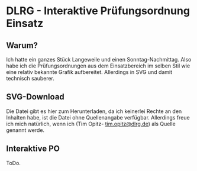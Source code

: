 # DLRG - Interaktive Prüfungsordnung Einsatz
## Warum?
Ich hatte ein ganzes Stück Langeweile und einen Sonntag-Nachmittag. Also habe ich die Prüfungsordnungen aus dem Einsatzbereich im selben Stil wie eine relativ bekannte Grafik aufbereitet. Allerdings in SVG und damit technisch sauberer. 

## SVG-Download
Die Datei gibt es hier zum Herunterladen, da ich keinerlei Rechte an den Inhalten habe, ist die Datei ohne Quellenangabe verfügbar. Allerdings freue ich mich natürlich, wenn ich (Tim Opitz- tim.opitz@dlrg.de) als Quelle genannt werde.

## Interaktive PO
ToDo.
